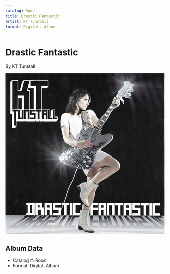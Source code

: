 ```yaml
---
catalog: Roon
title: Drastic Fantastic
artist: KT Tunstall
format: Digital, Album
---
```


# Drastic Fantastic

By KT Tunstall

![](../../assets/albumcovers/KT_Tunstall-Drastic_Fantastic.png)

## Album Data

- Catalog #: Roon
- Format: Digital, Album

